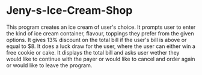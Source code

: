 # Jeny-s-Ice-Cream-Shop
This program creates an ice cream of user's choice.
It prompts user to enter the kind of ice cream container, flavour, toppings they prefer from the given options.
It gives 13% discount on the total bill if the user's bill is above or equal to $8.
It does a luck draw for the user, where the user can either win a free cookie or cake. 
It displays the total bill and asks user wether they would like to continue with the payer or would like to cancel and order again or would like to leave the program.
